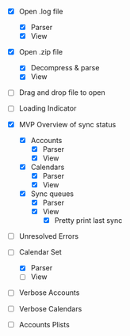- [x] Open .log file
    - [x] Parser
    - [x] View
- [x] Open .zip file
    - [x] Decompress & parse
    - [x] View
- [ ] Drag and drop file to open
- [ ] Loading Indicator
- [x] MVP Overview of sync status
    - [x] Accounts
        - [x] Parser
        - [x] View
    - [x] Calendars
        - [x] Parser
        - [x] View
    - [x] Sync queues
        - [x] Parser
        - [x] View
            - [x] Pretty print last sync
- [ ] Unresolved Errors
- [ ] Calendar Set
    - [x] Parser
    - [ ] View
- [ ] Verbose Accounts
- [ ] Verbose Calendars
- [ ] Accounts Plists

